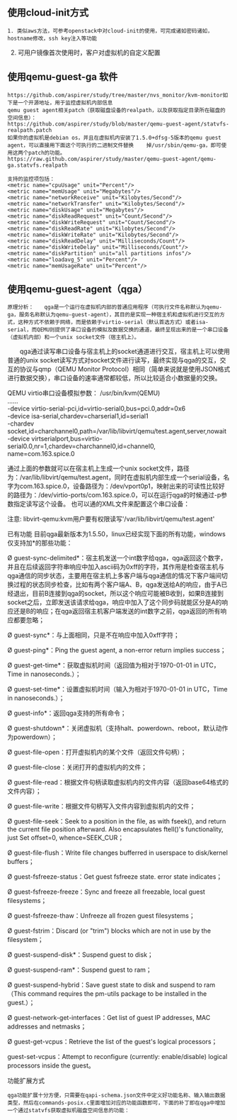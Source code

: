 ## 使用cloud-init方式
	1. 类似aws方法，可参考openstack中对cloud-init的使用，可完成诸如密码诸如，hostname修改，ssh key注入等功能
    
   2. 可用户镜像首次使用时，客户对虚拟机的自定义配置
   
##  使用qemu-guest-ga 软件
	https://github.com/aspirer/study/tree/master/nvs_monitor/kvm-monitor如下是一个开源地址，用于监控虚拟机内部信息 
    qemu guest agent相关patch（获取磁盘设备的realpath，以及获取指定目录所在磁盘的空间信息）：
	https://github.com/aspirer/study/blob/master/qemu-guest-agent/statvfs-realpath.patch	
	如果你的虚拟机是debian os，并且在虚拟机内安装了1.5.0+dfsg-5版本的qemu guest agent，可以直接用下面这个可执行的二进制文件替换	掉/usr/sbin/qemu-ga，即可使用这两个patch的功能。
	https://raw.github.com/aspirer/study/master/qemu-guest-agent/qemu-ga.statvfs.realpath

	支持的监控项包括：
	<metric name="cpuUsage" unit="Percent"/>
	<metric name="memUsage" unit="Megabytes"/>
	<metric name="networkReceive" unit="Kilobytes/Second"/>
	<metric name="networkTransfer" unit="Kilobytes/Second"/>
	<metric name="diskUsage" unit="Megabytes"/>
	<metric name="diskReadRequest" unit="Count/Second"/>
	<metric name="diskWriteRequest" unit="Count/Second"/>
	<metric name="diskReadRate" unit="Kilobytes/Second"/>
	<metric name="diskWriteRate" unit="Kilobytes/Second"/>
	<metric name="diskReadDelay" unit="Milliseconds/Count"/>
	<metric name="diskWriteDelay" unit="Milliseconds/Count"/>
	<metric name="diskPartition" unit="all partitions infos"/>
	<metric name="loadavg_5" unit="Percent"/>
	<metric name="memUsageRate" unit="Percent"/>
    
## 使用qemu-guest-agent（qga）
	原理分析：　　qga是一个运行在虚拟机内部的普通应用程序（可执行文件名称默认为qemu-ga，服务名称默认为qemu-guest-agent），其目的是实现一种宿主机和虚拟机进行交互的方式，这种方式不依赖于网络，而是依赖于virtio-serial（默认首选方式）或者isa-serial，而QEMU则提供了串口设备的模拟及数据交换的通道，最终呈现出来的是一个串口设备（虚拟机内部）和一个unix socket文件（宿主机上）。

 
　　qga通过读写串口设备与宿主机上的socket通道进行交互，宿主机上可以使用普通的unix socket读写方式对socket文件进行读写，最终实现与qga的交互，交互的协议与qmp（QEMU Monitor Protocol）相同（简单来说就是使用JSON格式进行数据交换），串口设备的速率通常都较低，所以比较适合小数据量的交换。
 
QEMU virtio串口设备模拟参数：
/usr/bin/kvm(QEMU) \
……\
-device virtio-serial-pci,id=virtio-serial0,bus=pci.0,addr=0x6 \
-device isa-serial,chardev=charserial1,id=serial1 \
-chardev socket,id=charchannel0,path=/var/lib/libvirt/qemu/test.agent,server,nowait \
-device virtserialport,bus=virtio-serial0.0,nr=1,chardev=charchannel0,id=channel0,\
name=com.163.spice.0
 
通过上面的参数就可以在宿主机上生成一个unix socket文件，路径为：/var/lib/libvirt/qemu/test.agent，同时在虚拟机内部生成一个serial设备，名字为com.163.spice.0，设备路径为：/dev/vport0p1，映射出来的可读性比较好的路径为：/dev/virtio-ports/com.163.spice.0，可以在运行qga的时候通过-p参数指定读写这个设备。
也可以通的XML文件来配置这个串口设备：
<channel type='unix'>
   <source mode='bind' path='/var/lib/libvirt/qemu/test.agent'/>
   <target type='virtio' name='com.163.spice.0'/>
 </channel>
 
注意: libvirt-qemu:kvm用户要有权限读写'/var/lib/libvirt/qemu/test.agent'
 
已有功能 
目前qga最新版本为1.5.50，linux已经实现下面的所有功能，windows仅支持加*的那些功能：
 
Ø guest-sync-delimited*：宿主机发送一个int数字给qga，qga返回这个数字，并且在后续返回字符串响应中加入ascii码为0xff的字符，其作用是检查宿主机与qga通信的同步状态，主要用在宿主机上多客户端与qga通信的情况下客户端间切换过程的状态同步检查，比如有两个客户端A、B，qga发送给A的响应，由于A已经退出，目前B连接到qga的socket，所以这个响应可能被B收到，如果B连接到socket之后，立即发送该请求给qga，响应中加入了这个同步码就能区分是A的响应还是B的响应；在qga返回宿主机客户端发送的int数字之前，qga返回的所有响应都要忽略；


Ø guest-sync*：与上面相同，只是不在响应中加入0xff字符；


Ø guest-ping*：Ping the guest agent, a non-error return implies success；


Ø guest-get-time*：获取虚拟机时间（返回值为相对于1970-01-01 in UTC，Time in nanoseconds.）；


Ø guest-set-time*：设置虚拟机时间（输入为相对于1970-01-01 in UTC，Time in nanoseconds.）；


Ø guest-info*：返回qga支持的所有命令；


Ø guest-shutdown*：关闭虚拟机（支持halt、powerdown、reboot，默认动作为powerdown）；


Ø guest-file-open：打开虚拟机内的某个文件（返回文件句柄）；


Ø guest-file-close：关闭打开的虚拟机内的文件；


Ø guest-file-read：根据文件句柄读取虚拟机内的文件内容（返回base64格式的文件内容）；


Ø guest-file-write：根据文件句柄写入文件内容到虚拟机内的文件；


Ø guest-file-seek：Seek to a position in the file, as with fseek(), and return the current file position afterward. Also encapsulates ftell()'s functionality, just Set offset=0, whence=SEEK_CUR；


Ø guest-file-flush：Write file changes bufferred in userspace to disk/kernel buffers；


Ø guest-fsfreeze-status：Get guest fsfreeze state. error state indicates；


Ø guest-fsfreeze-freeze：Sync and freeze all freezable, local guest filesystems；


Ø guest-fsfreeze-thaw：Unfreeze all frozen guest filesystems；


Ø guest-fstrim：Discard (or "trim") blocks which are not in use by the filesystem；


Ø guest-suspend-disk*：Suspend guest to disk；


Ø guest-suspend-ram*：Suspend guest to ram；


Ø guest-suspend-hybrid：Save guest state to disk and suspend to ram（This command requires the pm-utils package to be installed in the guest.）；


Ø guest-network-get-interfaces：Get list of guest IP addresses, MAC addresses and netmasks；


Ø guest-get-vcpus：Retrieve the list of the guest's logical processors；


guest-set-vcpus：Attempt to reconfigure (currently: enable/disable) logical processors inside the guest。


功能扩展方式
 
    qga功能扩展十分方便，只需要在qapi-schema.json文件中定义好功能名称、输入输出数据类型，然后在commands-posix.c里面增加对应的功能函数即可，下面的补丁即在qga中增加一个通过statvfs获取虚拟机磁盘空间信息的功能：
 

